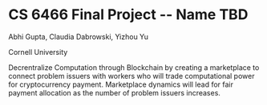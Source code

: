 # CS 6466 Final Project -- Name TBD

Abhi Gupta, Claudia Dabrowski, Yizhou Yu

Cornell University

Decrentralize Computation through Blockchain by creating a marketplace to connect problem issuers with workers who will trade computational power for cryptocurrency payment. Marketplace dynamics will lead for fair payment allocation as the number of problem issuers increases.



